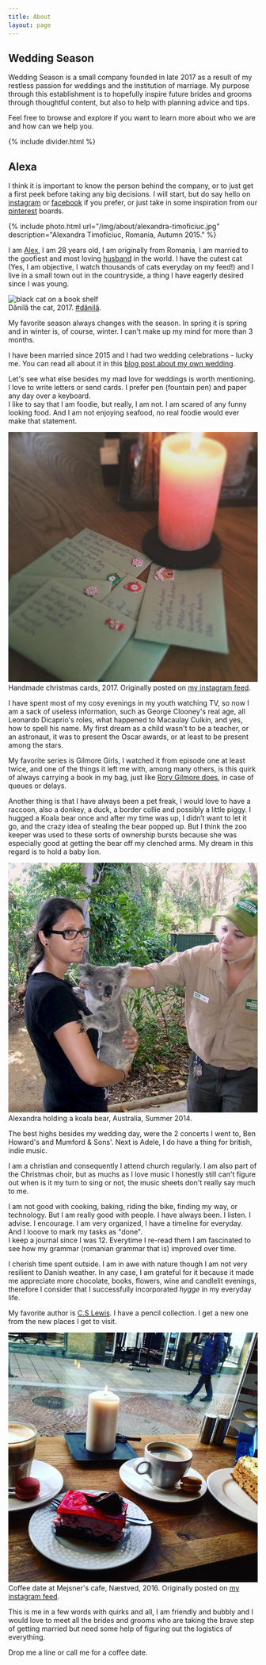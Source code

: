 ```yaml
---
title: About
layout: page
---
```


## Wedding Season

Wedding Season is a small company founded in late 2017 as a result of my
restless passion for weddings and the institution of marriage. My purpose
through this establishment is to hopefully inspire future brides and grooms
through thoughtful content, but also to help with planning advice and tips.

Feel free to browse and explore if
you want to learn more about who we are and how can we help you.

{% include divider.html %}

## Alexa

I think it is important to know the person behind the company, or to just get a
first peek before taking any big decisions. I will start, but do say hello on
[instagram](https://www.instagram.com/weddingseasonevents/) or
[facebook](https://www.facebook.com/weddingseason.events) if you prefer, or just
take in some inspiration from our
[pinterest](https://www.pinterest.com/weddingseason_events/) boards.

<div class="row center-xs">
    <div class="col-xs-12 col-sm-8">
        {% include photo.html
        url="/img/about/alexandra-timoficiuc.jpg"
        description="Alexandra Timoficiuc, Romania, Autumn 2015."
        %}
    </div>
</div>

<p>I am <a href="https://www.facebook.com/alexandra.neacsu.14" rel="external author">Alex</a>, I am 28 years old, I am originally from Romania, I am married to the goofiest and most loving <a href="https://twitter.com/tgelu" target="_blank" rel="external">husband</a> in the world. I have the cutest cat (Yes, I am objective, I watch thousands of cats everyday on my feed!) and I live in a small town out in the countryside, a thing I have eagerly desired since I was young.</p>
<div class="row center-xs">
    <div class="col-xs-12 col-sm-8">
        <div class="photo">
            <img src="/img/about/black-cat.gif" alt="black cat on a book shelf"/>
            <div class="description">Dănilă the cat, 2017. <a href="https://www.instagram.com/explore/tags/d%C4%83nil%C4%83/" target="_blank" rel="external">#dănilă</a>.</div>
        </div>
    </div>
</div>
<p>My favorite season always changes with the season. In spring it is spring and in winter is, of course, winter. I can't make up my mind for more than 3 months.</p>
<p>I have been married since 2015 and I had two wedding celebrations - lucky me. You can read all about it in this <a href="{% post_url 2017-12-31-here-comes-the-bride %}">blog post about my own wedding</a>.</p>
<p>Let's see what else besides my mad love for weddings is worth mentioning.<br/>
    I love to write letters or send cards. I prefer pen (fountain pen) and paper any day over a keyboard.<br/>
    I like to say that I am foodie, but really, I am not. I am scared of any funny looking food. And I am not enjoying seafood, no real foodie would ever make that statement.</p>

<div class="row center-xs">
    <div class="col-xs-12 col-sm-10">
        <div class="photo">
            <img src="/img/about/handmade-christmas-cards.jpg" alt="a few handmade christmas cards on a table near a lit candle"/>
            <div class="description">Handmade christmas cards, 2017. Originally posted on <a href="https://www.instagram.com/p/BNwf6Z-DPL4/?taken-by=tim.alexa" target="_blank" rel="external">my instagram feed</a>.</div>
        </div>
    </div>
</div>
<p>I have spent most of my cosy evenings in my youth watching TV, so now I am a sack of useless information, such as George Clooney's real age, all Leonardo Dicaprio's roles, what happened to Macaulay Culkin, and yes, how to spell his name. My first dream as a child wasn't to be a teacher, or an astronaut, it was to present the Oscar awards, or at least to be present among the stars.</p>
<p>My favorite series is Gilmore Girls, I watched it from episode one at least twice, and one of the things it left me with, among many others, is this quirk of always carrying a book in my bag, just like <a href="http://gilmoregirls.wikia.com/wiki/Nick_%26_Nora/Sid_%26_Nancy" rel="external" target="_blank">Rory Gilmore does</a>, in case of queues or delays.</p>
<p>Another thing is that I have always been a pet freak, I would love to have a raccoon, also a donkey, a duck, a border collie and possibly a little piggy. I hugged a Koala bear once and after my time was up, I didn’t want to let it go, and the crazy idea of stealing the bear popped up. But I think the zoo keeper was used to these sorts of ownership bursts because she was especially good at getting the bear off my clenched arms. My dream in this regard is to hold a baby lion.</p>
<div class="row center-xs">
    <div class="col-xs-12 col-sm-8">
        <div class="photo">
            <img src="/img/about/alexa-hugging-koala.jpg" alt="young woman holding a koala bear at a zoo"/>
            <div class="description">Alexandra holding a koala bear, Australia, Summer 2014.</div>
        </div>
    </div>
</div>
<p>The best highs besides my wedding day, were the 2 concerts I went to, Ben Howard's and Mumford & Sons'. Next is Adele, I do have a thing for british, indie music.</p>
<p>I am a christian and consequently I attend church regularly. I am also part of the Christmas choir, but as muchs as I love music I honestly still can't figure out when is it my turn to sing or not, the music sheets don't really say much to me.</p>
<p>I am not good with cooking, baking, riding the bike, finding my way, or technology. But I am really good with people. I have always been. I listen. I advise. I encourage. I am very organized, I have a timeline for everyday. And I looove to mark my tasks as "done".<br/>
    I keep a journal since I was 12. Everytime I re-read them I am fascinated to see how my grammar (romanian grammar that is) improved over time.</p>
<p>I cherish time spent outside. I am in awe with nature though I am not very resilient to Danish weather. In any case, I am grateful for it because it made me appreciate more chocolate, books, flowers, wine and candlelit evenings, therefore I consider that I successfully incorporated <i title="Hygge is the Scandinavian word for a mood of coziness and comfortable conviviality with feelings of wellness and contentment">hygge</i> in my everyday life.</p>
<p>My favorite author is <a href="https://en.wikipedia.org/wiki/C._S._Lewis" rel="external" target="_blank">C.S Lewis</a>. I have a pencil collection. I get a new one from the new places I get to visit.</p>
<div class="row center-xs">
    <div class="col-xs-12 col-sm-10">
        <div class="photo">
            <img src="/img/about/coffee-and-cake.jpg" alt="coffee and cake at Mejsner's cafe in Næstved"/>
            <div class="description">Coffee date at Mejsner's cafe, Næstved, 2016. Originally posted on <a href="https://www.instagram.com/p/BMJ_SUKAeww/?taken-by=tim.alexa" target="_blank" rel="external">my instagram feed</a>.</div>
        </div>
    </div>
</div>
<p>This is me in a few words with quirks and all, I am friendly and bubbly and I would love to meet all the brides and grooms who are taking the brave step of getting married but need some help of figuring out the logistics of everything.</p>
<p>Drop me a line or call me for a coffee date.</p>
